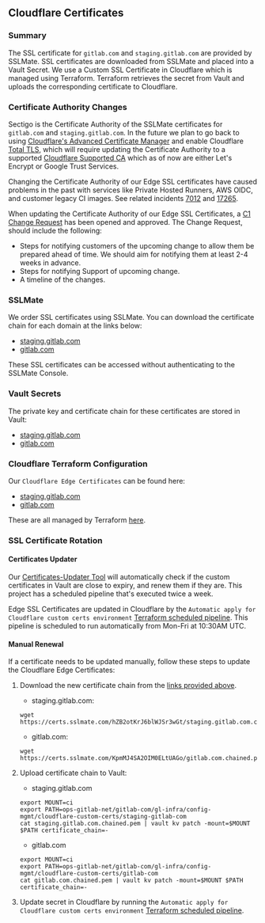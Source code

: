 ## Cloudflare Certificates

### Summary

The SSL certificate for `gitlab.com` and `staging.gitlab.com` are provided by SSLMate. SSL certificates are downloaded from SSLMate and placed into a Vault Secret. We use a Custom SSL Certificate in Cloudflare which is managed using Terraform. Terraform retrieves the secret from Vault and uploads the corresponding certificate to Cloudflare.

### Certificate Authority Changes

Sectigo is the Certificate Authority of the SSLMate certificates for `gitlab.com` and `staging.gitlab.com`. In the future we plan to go back to using [Cloudflare's Advanced Certificate Manager](https://developers.cloudflare.com/ssl/edge-certificates/advanced-certificate-manager/) and enable Cloudflare [Total TLS](https://developers.cloudflare.com/ssl/edge-certificates/additional-options/total-tls/), which will require updating the Certificate Authority to a supported [Cloudflare Supported CA](https://developers.cloudflare.com/ssl/reference/certificate-authorities/) which as of now are either Let's Encrypt or Google Trust Services.

Changing the Certificate Authority of our Edge SSL certificates have caused problems in the past with services like Private Hosted Runners, AWS OIDC, and customer legacy CI images. See related incidents [7012](https://gitlab.com/gitlab-com/gl-infra/production/-/issues/7012) and [17265](https://gitlab.com/gitlab-com/gl-infra/production/-/issues/17265).

When updating the Certificate Authority of our Edge SSL Certificates, a [C1 Change Request](https://handbook.gitlab.com/handbook/engineering/infrastructure/change-management/#criticality-1) has been opened and approved.
The Change Request, should include the following:

- Steps for notifying customers of the upcoming change to allow them be prepared ahead of time. We should aim for notifying them at least 2-4 weeks in advance.
- Steps for notifying Support of upcoming change.
- A timeline of the changes.

### SSLMate

We order SSL certificates using SSLMate. You can download the certificate chain for each domain at the links below:

- [staging.gitlab.com](https://certs.sslmate.com/hZB2otKrJ6blWJSr3wGt/staging.gitlab.com.chained.pem)
- [gitlab.com](https://certs.sslmate.com/KpmMJ4SA2OIM0ELtUAGo/gitlab.com.chained.pem)

These SSL certificates can be accessed without authenticating to the SSLMate Console.

### Vault Secrets

The private key and certificate chain for these certificates are stored in Vault:

- [staging.gitlab.com](https://vault.gitlab.net/ui/vault/secrets/ci/kv/ops-gitlab-net%2Fgitlab-com%2Fgl-infra%2Fconfig-mgmt%2Fcloudflare-custom-certs%2Fstaging-gitlab-com/details?version=1)
- [gitlab.com](https://vault.gitlab.net/ui/vault/secrets/ci/kv/ops-gitlab-net%2Fgitlab-com%2Fgl-infra%2Fconfig-mgmt%2Fcloudflare-custom-certs%2Fgitlab-com/details?version=1)

### Cloudflare Terraform Configuration

Our `Cloudflare Edge Certificates` can be found here:

- [staging.gitlab.com](https://dash.cloudflare.com/852e9d53d0f8adbd9205389356f2303d/staging.gitlab.com/ssl-tls/edge-certificates)
- [gitlab.com](https://dash.cloudflare.com/852e9d53d0f8adbd9205389356f2303d/gitlab.com/ssl-tls/edge-certificates)

These are all managed by Terraform
[here](https://ops.gitlab.net/gitlab-com/gl-infra/config-mgmt/-/blob/main/environments/cloudflare-custom-certs/certificates.tf).

### SSL Certificate Rotation

#### Certificates Updater

Our [Certificates-Updater Tool](https://gitlab.com/gitlab-com/gl-infra/certificates-updater) will automatically check if the custom certificates in Vault are close to expiry, and renew them if they are. This project has a scheduled pipeline that's executed twice a week.

Edge SSL Certificates are updated in Cloudflare by the `Automatic apply for Cloudflare custom certs environment` [Terraform scheduled pipeline](https://ops.gitlab.net/gitlab-com/gl-infra/config-mgmt/-/pipeline_schedules). This pipeline is scheduled to run automatically from Mon-Fri at 10:30AM UTC.

#### Manual Renewal

If a certificate needs to be updated manually, follow these steps to update the Cloudflare Edge Certificates:

1. Download the new certificate chain from the [links provided above](#sslmate).

    - staging.gitlab.com:

    ```
    wget https://certs.sslmate.com/hZB2otKrJ6blWJSr3wGt/staging.gitlab.com.chained.pem
    ```

      - gitlab.com:

    ```
    wget https://certs.sslmate.com/KpmMJ4SA2OIM0ELtUAGo/gitlab.com.chained.pem
    ```

2. Upload certificate chain to Vault:

    - staging.gitlab.com

    ```
    export MOUNT=ci
    export PATH=ops-gitlab-net/gitlab-com/gl-infra/config-mgmt/cloudflare-custom-certs/staging-gitlab-com
    cat staging.gitlab.com.chained.pem | vault kv patch -mount=$MOUNT $PATH certificate_chain=-
    ```

    - gitlab.com

    ```
    export MOUNT=ci
    export PATH=ops-gitlab-net/gitlab-com/gl-infra/config-mgmt/cloudflare-custom-certs/gitlab-com
    cat gitlab.com.chained.pem | vault kv patch -mount=$MOUNT $PATH certificate_chain=-
    ```

3. Update secret in Cloudflare by running the `Automatic apply for Cloudflare custom certs environment` [Terraform scheduled pipeline](https://ops.gitlab.net/gitlab-com/gl-infra/config-mgmt/-/pipeline_schedules).
